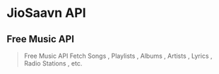 # JioSaavn API
## Free Music API

> Free Music API 
Fetch Songs , Playlists , Albums , Artists , Lyrics , Radio Stations , etc.
